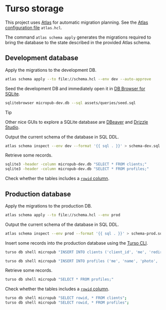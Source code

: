 # Turso storage

This project uses [Atlas](https://github.com/ariga/atlas) for automatic migration planning. See the [Atlas configuration file](https://atlasgo.io/atlas-schema/projects) `atlas.hcl`.

The command `atlas schema apply` generates the migrations required to bring the database to the state described in the provided Atlas schema.

## Development database

Apply the migrations to the development DB.

```sh
atlas schema apply --to file://schema.hcl --env dev --auto-approve
```

Seed the development DB and immediately open it in [DB Browser for SQLite](https://sqlitebrowser.org/).

```sh
sqlitebrowser micropub-dev.db --sql assets/queries/seed.sql
```

> [!TIP]
> Other nice GUIs to explore a SQLite database are [DBeaver](https://dbeaver.io/) and [Drizzle Studio](https://orm.drizzle.team/drizzle-studio/overview).

Output the current schema of the database in SQL DDL.

```sh
atlas schema inspect --env dev --format '{{ sql . }}' > schema-dev.sql
```

Retrieve some records.

```sh
sqlite3 -header -column micropub-dev.db "SELECT * FROM clients;"
sqlite3 -header -column micropub-dev.db "SELECT * FROM profiles;"
```

Check whether the tables includes a [`rowid` column](https://www.sqlite.org/rowidtable.html).

## Production database

Apply the migrations to the production DB.

```sh
atlas schema apply --to file://schema.hcl --env prod
```

Output the current schema of the database in SQL DDL.

```sh
atlas schema inspect --env prod --format '{{ sql . }}' > schema-prod.sql
```

Insert some records into the production database using the [Turso CLI](https://github.com/tursodatabase/turso-cli).

```sh
turso db shell micropub "INSERT INTO clients ('client_id', 'me', 'redirect_uri') VALUES ('https://micropub.fly.dev/id', 'https://giacomodebidda.com/', 'https://micropub.fly.dev/auth/callback');"

turso db shell micropub "INSERT INTO profiles ('me', 'name', 'photo', 'url', 'email') VALUES ('https://giacomodebidda.com/', 'Giacomo Debidda', 'https://avatars.githubusercontent.com/u/5048090', 'https://www.giacomodebidda.com/', 'giacomo@giacomodebidda.com');"
```

Retrieve some records.

```sh
turso db shell micropub "SELECT * FROM profiles;"
```

Check whether the tables includes a [`rowid` column](https://www.sqlite.org/rowidtable.html).

```sh
turso db shell micropub "SELECT rowid, * FROM clients";
turso db shell micropub "SELECT rowid, * FROM profiles";
```
